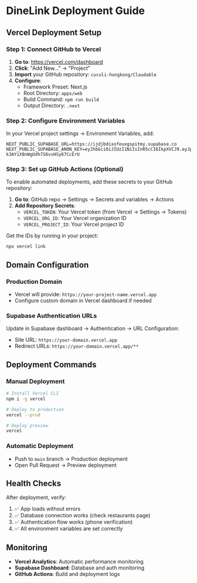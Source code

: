# DineLink Deployment Guide

## Vercel Deployment Setup

### Step 1: Connect GitHub to Vercel

1. **Go to**: https://vercel.com/dashboard
2. **Click**: "Add New..." → "Project"
3. **Import** your GitHub repository: `cuculi-hongkong/Claudable`
4. **Configure**:
   - Framework Preset: Next.js
   - Root Directory: `apps/web`
   - Build Command: `npm run build`
   - Output Directory: `.next`

### Step 2: Configure Environment Variables

In your Vercel project settings → Environment Variables, add:

```
NEXT_PUBLIC_SUPABASE_URL=https://ijdjbdixofeuxgspitmy.supabase.co
NEXT_PUBLIC_SUPABASE_ANON_KEY=eyJhbGciOiJIUzI1NiIsInR5cCI6IkpXVCJ9.eyJpc3MiOiJzdXBhYmFzZSIsInJlZiI6ImlqZGpiZGl4b2ZldXhnc3BpdG15Iiwicm9sZSI6ImFub24iLCJpYXQiOjE3NTYxMzY5MjUsImV4cCI6MjA3MTcxMjkyNX0.zBrTTXuJY3v4x7-k3AYiX8nWgUdh7S6vsHSy67CcErU
```

### Step 3: Set up GitHub Actions (Optional)

To enable automated deployments, add these secrets to your GitHub repository:

1. **Go to**: GitHub repo → Settings → Secrets and variables → Actions
2. **Add Repository Secrets**:
   - `VERCEL_TOKEN`: Your Vercel token (from Vercel → Settings → Tokens)
   - `VERCEL_ORG_ID`: Your Vercel organization ID
   - `VERCEL_PROJECT_ID`: Your Vercel project ID

Get the IDs by running in your project:
```bash
npx vercel link
```

## Domain Configuration

### Production Domain
- Vercel will provide: `https://your-project-name.vercel.app`
- Configure custom domain in Vercel dashboard if needed

### Supabase Authentication URLs
Update in Supabase dashboard → Authentication → URL Configuration:
- Site URL: `https://your-domain.vercel.app`
- Redirect URLs: `https://your-domain.vercel.app/**`

## Deployment Commands

### Manual Deployment
```bash
# Install Vercel CLI
npm i -g vercel

# Deploy to production
vercel --prod

# Deploy preview
vercel
```

### Automatic Deployment
- Push to `main` branch → Production deployment  
- Open Pull Request → Preview deployment

## Health Checks

After deployment, verify:
1. ✅ App loads without errors
2. ✅ Database connection works (check restaurants page)
3. ✅ Authentication flow works (phone verification)
4. ✅ All environment variables are set correctly

## Monitoring

- **Vercel Analytics**: Automatic performance monitoring
- **Supabase Dashboard**: Database and auth monitoring
- **GitHub Actions**: Build and deployment logs